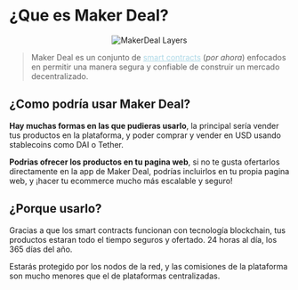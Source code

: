 # ¿Que es Maker Deal?

<p align="center">
<img src="https://i.ibb.co/SwdtJxz/maker-layers.png" alt="MakerDeal Layers">
</p>


> Maker Deal es un conjunto de <a style="color:lightblue" href="https://www.bbva.com/es/smart-contracts-los-contratos-basados-blockchain-no-necesitan-abogados/">smart contracts</a> (_por ahora_) enfocados en permitir una manera segura y confiable de construir un mercado decentralizado.

## ¿Como podría usar Maker Deal?

**Hay muchas formas en las que pudieras usarlo**, la principal sería vender tus productos en la plataforma, y poder comprar y vender en USD usando stablecoins como DAI o Tether. 

**Podrias ofrecer los productos en tu pagina web**, si no te gusta ofertarlos directamente en la app de Maker Deal, podrías incluirlos en tu propia pagina web, y ¡hacer tu ecommerce mucho más escalable y seguro!


## ¿Porque usarlo?

Gracias a que los smart contracts funcionan con tecnología blockchain, tus productos estaran todo el tiempo seguros y ofertado. 24 horas al día, los 365 días del año. 

Estarás protegido por los nodos de la red, y las comisiones de la plataforma son mucho menores que el de plataformas centralizadas. 

